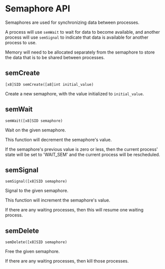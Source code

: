 # Semaphore API

Semaphores are used for synchronizing data between processes.

A process will use `semWait` to wait for data to become available,
and another process will use `semSignal` to indicate that data is available
for another process to use.

Memory will need to be allocated separately from the semaphore to store the
data that is to be shared between processes.

## semCreate

`[x8]SID semCreate([a8]int initial_value)`

Create a new semaphore, with the value initialized to `initial_value`.

## semWait

`semWait([x8]SID semaphore)`

Wait on the given semaphore.

This function will decrement the semaphore's value.

If the semaphore's previous value is zero or less, then
the current process' state will be set to 'WAIT_SEM' and the current process
will be rescheduled.

## semSignal

`semSignal([x8]SID semaphore)`

Signal to the given semaphore.

This function will increment the semaphore's value.

If there are any waiting processes, then this will resume one waiting process.

## semDelete

`semDelete([x8]SID semaphore)`

Free the given semaphore.

If there are any waiting processes, then kill those processes.
